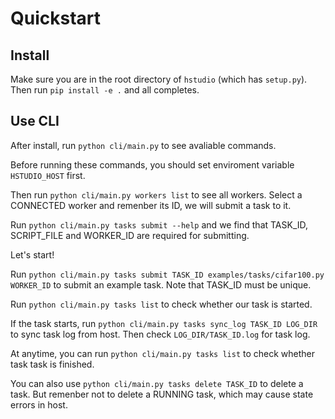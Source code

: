 # Quickstart

## Install
Make sure you are in the root directory of `hstudio` (which has `setup.py`). Then run  `pip install -e .` and all completes.

## Use CLI
After install, run `python cli/main.py` to see avaliable commands.

Before running these commands, you should set enviroment variable `HSTUDIO_HOST` first.

Then run `python cli/main.py workers list` to see all workers. Select a CONNECTED worker and remenber its ID, we will submit a task to it.

Run `python cli/main.py tasks submit --help` and we find that TASK_ID, SCRIPT_FILE and WORKER_ID are required for submitting.

Let's start!

Run `python cli/main.py tasks submit TASK_ID examples/tasks/cifar100.py WORKER_ID` to submit an example task. Note that TASK_ID must be unique.

Run `python cli/main.py tasks list` to check whether our task is started.

If the task starts, run `python cli/main.py tasks sync_log TASK_ID LOG_DIR` to sync task log from host. Then check `LOG_DIR/TASK_ID.log` for task log.

At anytime, you can run `python cli/main.py tasks list` to check whether task task is finished.

You can also use `python cli/main.py tasks delete TASK_ID` to delete a task. But remenber not to delete a RUNNING task, which may cause state errors in host.